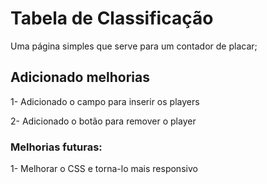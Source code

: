 # Tabela de Classificação

Uma página simples que serve para um contador de placar;

## Adicionado melhorias

1- Adicionado o campo para inserir os players

2- Adicionado o botão para remover o player

### Melhorias futuras:

1- Melhorar o CSS e torna-lo mais responsivo
